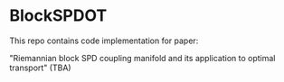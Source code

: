 # BlockSPDOT
This repo contains code implementation for paper:

"Riemannian block SPD coupling manifold and its application to optimal transport" (TBA)


